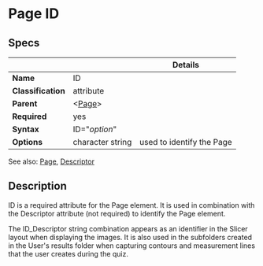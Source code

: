 # Page ID

## Specs

| || Details |
|---|---|:---:|
| **Name** | ID ||
| **Classification** | attribute ||
| **Parent** | <[Page](index.md)\> ||
| **Required** | yes ||
| **Syntax** | ID="*option*" ||
| **Options** | character string | used to identify the Page |


See also:  [Page](index.md), [Descriptor](descriptor.md)

## Description
ID is a required attribute for the Page element. It is used in combination with the Descriptor attribute (not required)
to identify the Page element.

The ID_Descriptor string combination appears as an identifier in the Slicer layout
when displaying the images. It is also used in the subfolders created in the User's results folder when capturing
contours and measurement lines that the user creates during the quiz.